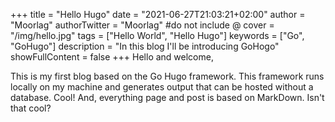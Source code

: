 +++
title = "Hello Hugo"
date = "2021-06-27T21:03:21+02:00"
author = "Moorlag"
authorTwitter = "Moorlag" #do not include @
cover = "/img/hello.jpg"
tags = ["Hello World", "Hello Hugo"]
keywords = ["Go", "GoHugo"]
description = "In this blog I'll be introducing GoHogo"
showFullContent = false
+++
Hello and welcome,

This is my first blog based on the Go Hugo framework.
This framework runs locally on my machine and generates output that can be hosted without a database.
Cool! And, everything page and post is based on MarkDown. Isn't that cool?
